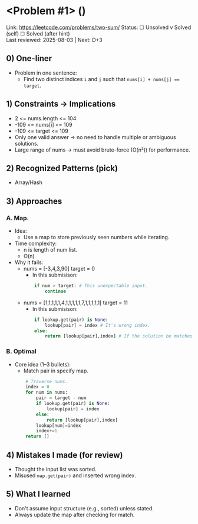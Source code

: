 # <Problem #1> <Two Sum>  (<Easy>)
Link: <https://leetcode.com/problems/two-sum/>
Status: ☐ Unsolved v Solved (self) ☐ Solved (after hint)  
Last reviewed: 2025-08-03 | Next: D+3

## 0) One-liner
- Problem in one sentence:
    - Find two distinct indices `i` and `j` such that `nums[i] + nums[j] == target`.

## 1) Constraints → Implications

- 2 <= nums.length <= 104
- -109 <= nums[i] <= 109
- -109 <= target <= 109
- Only one valid answer → no need to handle multiple or ambiguous solutions.
- Large range of nums → must avoid brute-force (O(n²)) for performance.

## 2) Recognized Patterns (pick)
- Array/Hash

## 3) Approaches
### A. Map.
- Idea: 
    - Use a map to store previously seen numbers while iterating.
- Time complexity:
    - n is length of num list.
    - O(n)
- Why it fails:
    - nums = [-3,4,3,90] target = 0
        - In this submisison:
        ``` python
            if num > target: # This unexpectable input.
                continue
        ```
    - nums = [1,1,1,1,1,4,1,1,1,1,1,7,1,1,1,1,1] target = 11
        - In this submisison:
        ``` python
            if lookup.get(pair) is None:
                lookup[pair] = index # It's wrong index.
            else:
                return [lookup[pair],index] # If the solution be matched, will output wrong answer.
        ```
### B. Optimal
- Core idea (1–3 bullets):
    - Match pair in specify map.
    ``` python
        # Traverse nums.
        index = 0
        for num in nums:
            pair = target - num
            if lookup.get(pair) is None:
                lookup[pair] = index
            else:
                return [lookup[pair],index]
            lookup[num]=index
            index+=1
        return []
    ```
  
## 4) Mistakes I made (for review)
- Thought the input list was sorted.
- Misused `map.get(pair)` and inserted wrong index.
  
## 5) What I learned
- Don't assume input structure (e.g., sorted) unless stated.
- Always update the map after checking for match.
